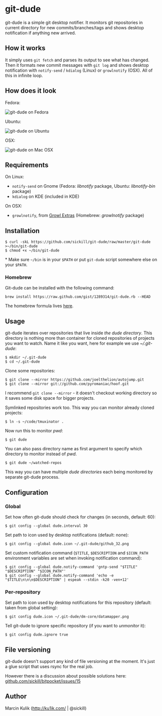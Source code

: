 # git-dude

git-dude is a simple git desktop notifier. It monitors git repositories in
current directory for new commits/branches/tags and shows desktop notification if
anything new arrived.

## How it works

It simply uses `git fetch` and parses its output to see what has changed. Then it
formats new commit messages with `git log` and shows desktop notification with
`notify-send` / `kdialog` (Linux) or `growlnotify` (OSX). All of this in infinite loop.

## How does it look

Fedora:

![git-dude on Fedora](https://github.com/downloads/sickill/git-dude/git-dude-fedora-shot.png)

Ubuntu:

![git-dude on Ubuntu](https://github.com/downloads/sickill/git-dude/git-dude-ubuntu-shot.png)

OSX:

![git-dude on Mac OSX](https://github.com/downloads/sickill/git-dude/git-dude-osx-shot.png)

## Requirements

On Linux:

* `notify-send` on Gnome (Fedora: _libnotify_ package, Ubuntu: _libnotify-bin_ package)
* `kdialog` on KDE (included in KDE)

On OSX:

* `growlnotify`, from [Growl Extras](http://growl.info/extras.php#growlnotify)
  (Homebrew: _growlnotify_ package)

## Installation

    $ curl -skL https://github.com/sickill/git-dude/raw/master/git-dude >~/bin/git-dude
    $ chmod +x ~/bin/git-dude

\* Make sure `~/bin` is in your `$PATH` or put `git-dude` script somewhere else
on your `$PATH`.

### Homebrew

Git-dude can be installed with the following command:

`brew install https://raw.github.com/gist/1289314/git-dude.rb --HEAD`

The homebrew formula lives [here](https://gist.github.com/1289314).

## Usage

git-dude iterates over repositories that live inside _the dude directory_. This
directory is nothing more than container for cloned repositories of projects
you want to watch.  Name it like you want, here for example we use
_~/.git-dude_:

    $ mkdir ~/.git-dude
    $ cd ~/.git-dude

Clone some repositories:

    $ git clone --mirror https://github.com/joelthelion/autojump.git
    $ git clone --mirror git://github.com/pyromaniac/hoof.git

I recommend `git clone --mirror` - it doesn't checkout working directory so it
saves some disk space for bigger projects.

Symlinked repositories work too. This way you can monitor already cloned
projects:

    $ ln -s ~/code/tmuxinator .

Now run this to monitor _pwd_:

    $ git dude

You can also pass directory name as first argument to specify which directory
to monitor instead of _pwd_.

    $ git dude ~/watched-repos

This way you can have multiple _dude directories_ each being monitored by
separate git-dude process.

## Configuration

### Global

Set how often git-dude should check for changes (in seconds, default: 60):

    $ git config --global dude.interval 30

Set path to icon used by desktop notifications (default: none):

    $ git config --global dude.icon ~/.git-dude/github_32.png

Set custom notification command (`$TITLE`, `$DESCRIPTION` and `$ICON_PATH`
environment variables are set when invoking notification command):

    $ git config --global dude.notify-command 'gntp-send "$TITLE" "$DESCRIPTION" "$ICON_PATH"'
    $ git config --global dude.notify-command 'echo -e "$TITLE\n\n\n$DESCRIPTION" | espeak --stdin -k20 -ven+12'

### Per-repository

Set path to icon used by desktop notifications for this repository (default:
taken from global setting):

    $ git config dude.icon ~/.git-dude/dm-core/datamapper.png

Tell git-dude to ignore specific repository (if you want to _unmonitor_ it):

    $ git config dude.ignore true

## File versioning

git-dude doesn't support any kind of file versioning at the moment. It's just a
glue script that uses rsync for the real job.

However there is a discussion about possible solutions here:
[github.com/sickill/bitpocket/issues/15](https://github.com/sickill/bitpocket/issues/15)

## Author

Marcin Kulik (http://ku1ik.com/ | @sickill)
